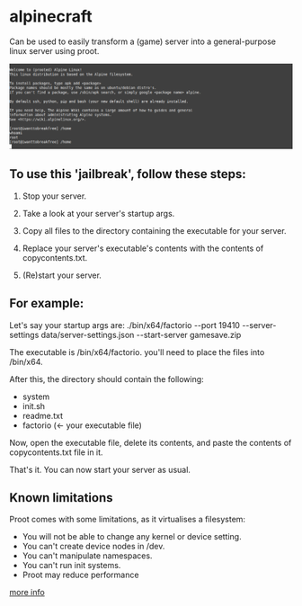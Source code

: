 # alpinecraft
Can be used to easily transform a (game) server into a general-purpose linux server using proot.

![readme-image](readme-image.png)

## To use this 'jailbreak', follow these steps:
 1. Stop your server.

 2. Take a look at your server's startup args.

 3. Copy all files to the directory containing the executable for your server.

 4. Replace your server's executable's contents with the contents of copycontents.txt.

 5. (Re)start your server.

## For example:
Let's say your startup args are:
./bin/x64/factorio --port 19410 --server-settings data/server-settings.json --start-server gamesave.zip

The executable is /bin/x64/factorio. you'll need to place the files into /bin/x64.

After this, the directory should contain the following:
- system
- init.sh
- readme.txt
- factorio (<- your executable file)

Now, open the executable file, delete its contents, and paste the contents of copycontents.txt file in it.

That's it. You can now start your server as usual.

## Known limitations
Proot comes with some limitations, as it virtualises a filesystem:
- You will not be able to change any kernel or device setting.
- You can't create device nodes in /dev.
- You can't manipulate namespaces.
- You can't run init systems.
- Proot may reduce performance

[more info](https://proot-me.github.io/)
